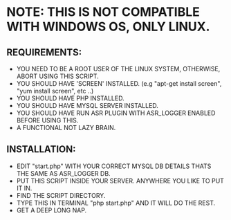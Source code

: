 # NOTE: THIS IS NOT COMPATIBLE WITH WINDOWS OS, ONLY LINUX.

## REQUIREMENTS:

- YOU NEED TO BE A ROOT USER OF THE LINUX SYSTEM, OTHERWISE, ABORT USING THIS SCRIPT.
- YOU SHOULD HAVE 'SCREEN' INSTALLED. (e.g "apt-get install screen", "yum install screen", etc ..)
- YOU SHOULD HAVE PHP INSTALLED.
- YOU SHOULD HAVE MYSQL SERVER INSTALLED.
- YOU SHOULD HAVE RUN ASR PLUGIN WITH ASR_LOGGER ENABLED BEFORE USING THIS.
- A FUNCTIONAL NOT LAZY BRAIN.

## INSTALLATION:

- EDIT "start.php" WITH YOUR CORRECT MYSQL DB DETAILS THATS THE SAME AS ASR_LOGGER DB.
- PUT THIS SCRIPT INSIDE YOUR SERVER. ANYWHERE YOU LIKE TO PUT IT IN.
- FIND THE SCRIPT DIRECTORY.
- TYPE THIS IN TERMINAL "php start.php" AND IT WILL DO THE REST.
- GET A DEEP LONG NAP.
